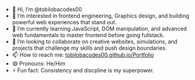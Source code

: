 - 👋 Hi, I’m @tobilobacodes00  
- 👀 I’m interested in frontend engineering, Graphics design, and building powerful web experiences that stand out.  
- 🌱 I’m currently learning JavaScript, DOM manipulation, and advanced web fundamentals to master frontend before going fullstack.  
- 💞️ I’m looking to collaborate on creative websites, simulations, and projects that challenge my skills and push design boundaries.  
- 📫 How to reach me: [tobilobacodes00.github.io/Portfolio](https://tobilobacodes00.github.io/Portfolio/)  
- 😄 Pronouns: He/Him  
- ⚡ Fun fact: Consistency and discpline is my superpower.  

<!---
tobilobacodes00/tobilobacodes00 is a ✨ special ✨ repository because its `README.md` (this file) appears on your GitHub profile.
You can click the Preview link to take a look at your changes.
--->
